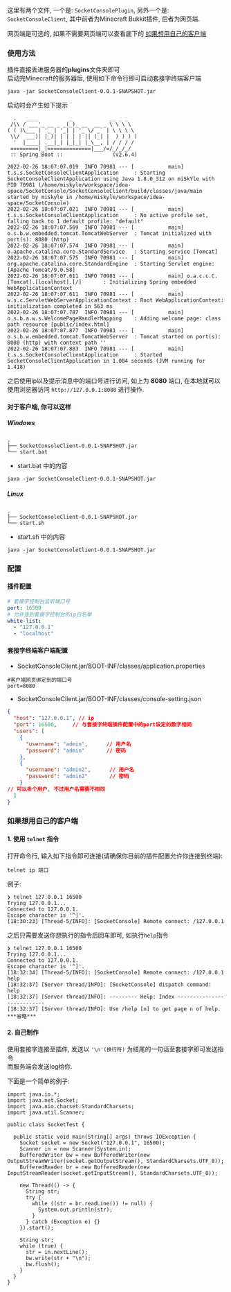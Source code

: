 
这里有两个文件, 一个是: `SocketConsolePlugin`, 另外一个是: `SocketConsoleClient`, 其中前者为Minecraft Bukkit插件, 后者为网页端.

网页端是可选的, 如果不需要网页端可以查看底下的 [如果想用自己的客户端](#如果想用自己的客户端)


### 使用方法

插件直接丢进服务器的**plugins**文件夹即可    
启动完Minecraft的服务器后, 使用如下命令行即可启动套接字终端客户端

```
java -jar SocketConsoleClient-0.0.1-SNAPSHOT.jar
```
启动时会产生如下提示

```
  .   ____          _            __ _ _
 /\\ / ___'_ __ _ _(_)_ __  __ _ \ \ \ \
( ( )\___ | '_ | '_| | '_ \/ _` | \ \ \ \
 \\/  ___)| |_)| | | | | || (_| |  ) ) ) )
  '  |____| .__|_| |_|_| |_\__, | / / / /
 =========|_|==============|___/=/_/_/_/
 :: Spring Boot ::                (v2.6.4)

2022-02-26 18:07:07.019  INFO 70981 --- [           main] t.s.s.SocketConsoleClientApplication     : Starting SocketConsoleClientApplication using Java 1.8.0_312 on miSkYle with PID 70981 (/home/miskyle/workspace/idea-space/SocketConsole/SocketConsoleClient/build/classes/java/main started by miskyle in /home/miskyle/workspace/idea-space/SocketConsole)
2022-02-26 18:07:07.021  INFO 70981 --- [           main] t.s.s.SocketConsoleClientApplication     : No active profile set, falling back to 1 default profile: "default"
2022-02-26 18:07:07.569  INFO 70981 --- [           main] o.s.b.w.embedded.tomcat.TomcatWebServer  : Tomcat initialized with port(s): 8080 (http)
2022-02-26 18:07:07.574  INFO 70981 --- [           main] o.apache.catalina.core.StandardService   : Starting service [Tomcat]
2022-02-26 18:07:07.575  INFO 70981 --- [           main] org.apache.catalina.core.StandardEngine  : Starting Servlet engine: [Apache Tomcat/9.0.58]
2022-02-26 18:07:07.611  INFO 70981 --- [           main] o.a.c.c.C.[Tomcat].[localhost].[/]       : Initializing Spring embedded WebApplicationContext
2022-02-26 18:07:07.611  INFO 70981 --- [           main] w.s.c.ServletWebServerApplicationContext : Root WebApplicationContext: initialization completed in 563 ms
2022-02-26 18:07:07.787  INFO 70981 --- [           main] o.s.b.a.w.s.WelcomePageHandlerMapping    : Adding welcome page: class path resource [public/index.html]
2022-02-26 18:07:07.877  INFO 70981 --- [           main] o.s.b.w.embedded.tomcat.TomcatWebServer  : Tomcat started on port(s): 8080 (http) with context path ''
2022-02-26 18:07:07.883  INFO 70981 --- [           main] t.s.s.SocketConsoleClientApplication     : Started SocketConsoleClientApplication in 1.084 seconds (JVM running for 1.418)
```

之后使用ip以及提示消息中的端口号进行访问, 如上为 **8080** 端口, 在本地就可以使用浏览器访问 `http://127.0.0.1:8080` 进行操作.

#### 对于客户端, 你可以这样

##### Windows

```
.
├── SocketConsoleClient-0.0.1-SNAPSHOT.jar
└── start.bat
```

* start.bat 中的内容

```
java -jar SocketConsoleClient-0.0.1-SNAPSHOT.jar
```

##### Linux

```
.
├── SocketConsoleClient-0.0.1-SNAPSHOT.jar
└── start.sh
```

* start.sh 中的内容

```
java -jar SocketConsoleClient-0.0.1-SNAPSHOT.jar
```

### 配置

#### 插件配置

``` yaml
# 套接字控制台监听端口号
port: 16500
# 允许连到套接字控制台的ip白名单
white-list:
  - "127.0.0.1"
  - "localhost"
```

#### 套接字终端客户端配置

* SocketConsoleClient.jar/BOOT-INF/classes/application.properties

``` properties
#客户端网页绑定到的端口号
port=8080
```

* SocketConsoleClient.jar/BOOT-INF/classes/console-setting.json

``` json
{
  "host": "127.0.0.1", // ip
  "port": 16500,     // 与套接字终端插件配置中的port设定的数字相同
  "users": [
    {
      "username": "admin",      // 用户名
      "password": "admin"       // 密码
    },
    {
      "username": "admin2",      // 用户名
      "password": "admin2"       // 密码
    }
// 可以多个用户, 不过用户名需要不相同
  ]
}
```

### 如果想用自己的客户端

#### 1. 使用 `telnet` 指令

打开命令行, 输入如下指令即可连接(请确保你目前的插件配置允许你连接到终端):

```
telnet ip 端口
```

例子: 

```
❯ telnet 127.0.0.1 16500
Trying 127.0.0.1...
Connected to 127.0.0.1.
Escape character is '^]'.
[18:30:23] [Thread-5/INFO]: [SocketConsole] Remote connect: /127.0.0.1
```

之后只需要发送你想执行的指令后回车即可, 如执行`help`指令

```
❯ telnet 127.0.0.1 16500
Trying 127.0.0.1...
Connected to 127.0.0.1.
Escape character is '^]'.
[18:32:34] [Thread-5/INFO]: [SocketConsole] Remote connect: /127.0.0.1
help
[18:32:37] [Server thread/INFO]: [SocketConsole] dispatch command: help
[18:32:37] [Server thread/INFO]: --------- Help: Index ---------------------------
[18:32:37] [Server thread/INFO]: Use /help [n] to get page n of help.
***省略***
```

#### 2. 自己制作
使用套接字连接至插件, 发送以 `'\n'(换行符)` 为结尾的一句话至套接字即可发送指令  
而服务端会发送log给你.

下面是一个简单的例子: 

```
import java.io.*;
import java.net.Socket;
import java.nio.charset.StandardCharsets;
import java.util.Scanner;

public class SocketTest {

  public static void main(String[] args) throws IOException {
    Socket socket = new Socket("127.0.0.1", 16500);
    Scanner in = new Scanner(System.in);
    BufferedWriter bw = new BufferedWriter(new OutputStreamWriter(socket.getOutputStream(), StandardCharsets.UTF_8));
    BufferedReader br = new BufferedReader(new InputStreamReader(socket.getInputStream(), StandardCharsets.UTF_8));

    new Thread(() -> {
      String str;
      try {
        while ((str = br.readLine()) != null) {
          System.out.println(str);
        }
      } catch (Exception e) {}
    }).start();

    String str;
    while (true) {
      str = in.nextLine();
      bw.write(str + "\n");
      bw.flush();
    }
  }
}

```